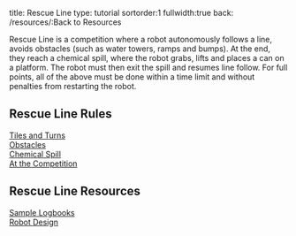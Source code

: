 title: Rescue Line
type: tutorial
sortorder:1
fullwidth:true
back: /resources/:Back to Resources

Rescue Line is a competition where a robot autonomously follows a line, avoids obstacles (such as water towers, ramps and bumps). At the end, they reach a chemical spill, where the robot grabs, lifts and places a can on a platform. The robot must then exit the spill and resumes line follow. For full points, all of the above must be done within a time limit and without penalties from restarting the robot.

## Rescue Line Rules
<div class="filebox"><a href="/line/tiles">Tiles and Turns</a></div>
<div class="filebox"><a href="/line/obstacles">Obstacles</a></div>
<div class="filebox"><a href="/line/spill">Chemical Spill</a></div>
<div class="filebox"><a href="/line/competition">At the Competition</a></div>

## Rescue Line Resources
<div class="filebox"><a href="/line/logbooks">Sample Logbooks</a></div>
<div class="filebox"><a href="/line/robot-design">Robot Design</a></div>